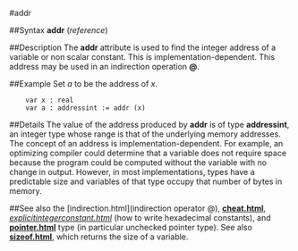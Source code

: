 
#addr

##Syntax
**addr** (_reference_)



##Description
The **addr** attribute is used to find the integer address of a variable or non scalar constant. This is implementation-dependent. This address may be used in an indirection operation **@**.



##Example
Set _a_ to be the address of _x_.


        var x : real
        var a : addressint := addr (x)
##Details
The value of the address produced by **addr** is of type **addressint**, an integer type whose range is that of the underlying memory addresses.
The concept of an address is implementation-dependent. For example, an optimizing compiler could determine that a variable does not require space because the program could be computed without the variable with no change in output. However, in most implementations, types have a predictable size and variables of that type occupy that number of bytes in memory.



##See also
the [indirection.html](indirection operator @), **[cheat.html](cheat)**, _[explicitintegerconstant.html](explicitIntegerConstant)_ (how to write hexadecimal constants), and **[pointer.html](pointer)** type (in particular unchecked pointer type). See also **[sizeof.html](sizeof)**, which returns the size of a variable.



